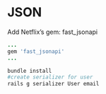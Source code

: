# JSON

Add Netflix’s gem: fast_jsonapi
```rb
...
gem 'fast_jsonapi'
...
```

```sh
bundle install
#create serializer for user
rails g serializer User email

```
